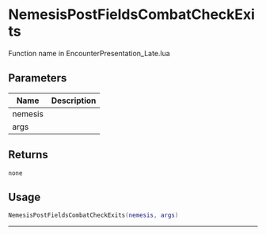 # NemesisPostFieldsCombatCheckExits

Function name in EncounterPresentation_Late.lua

## Parameters

| Name    | Description |
| ------- | ----------- |
| nemesis |             |
| args    |             |

## Returns

`none`

## Usage

```lua
NemesisPostFieldsCombatCheckExits(nemesis, args)
```

---
